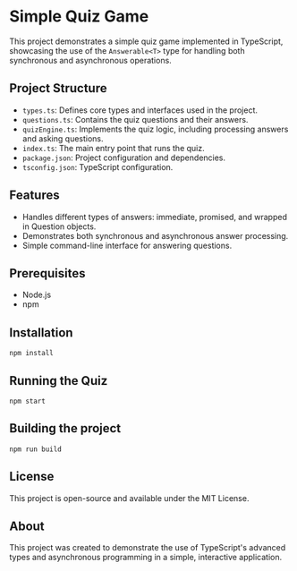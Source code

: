 # Simple Quiz Game

This project demonstrates a simple quiz game implemented in TypeScript, showcasing the use of the `Answerable<T>` type
for handling both synchronous and asynchronous operations.

## Project Structure

- `types.ts`: Defines core types and interfaces used in the project.
- `questions.ts`: Contains the quiz questions and their answers.
- `quizEngine.ts`: Implements the quiz logic, including processing answers and asking questions.
- `index.ts`: The main entry point that runs the quiz.
- `package.json`: Project configuration and dependencies.
- `tsconfig.json`: TypeScript configuration.

## Features

- Handles different types of answers: immediate, promised, and wrapped in Question objects.
- Demonstrates both synchronous and asynchronous answer processing.
- Simple command-line interface for answering questions.

## Prerequisites

- Node.js
- npm

## Installation

```shell
npm install
```

## Running the Quiz

```shell
npm start
```

## Building the project

```shell
npm run build
```

## License

This project is open-source and available under the MIT License.

## About

This project was created to demonstrate the use of TypeScript's advanced types and asynchronous programming in a simple,
interactive application.
